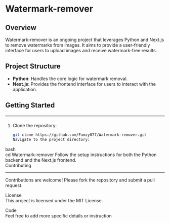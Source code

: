 # Watermark-remover

## Overview
Watermark-remover is an ongoing project that leverages Python and Next.js to remove watermarks from images. It aims to provide a user-friendly interface for users to upload images and receive watermark-free results.<br>

## Project Structure<br>
- **Python**: Handles the core logic for watermark removal.<br>
- **Next.js**: Provides the frontend interface for users to interact with the application.<br>

## Getting Started<hr>
1. Clone the repository:<br>
   ```bash
   git clone https://github.com/Famzy077/Watermark-remover.git
   Navigate to the project directory:
bash <br>
cd Watermark-remover
Follow the setup instructions for both the Python backend and the Next.js frontend. <br>
Contributing<hr>
Contributions are welcome! Please fork the repository and submit a pull request.<br>

License<br>
This project is licensed under the MIT License.<br>

Code<br>
Feel free to add more specific details or instruction<br>
